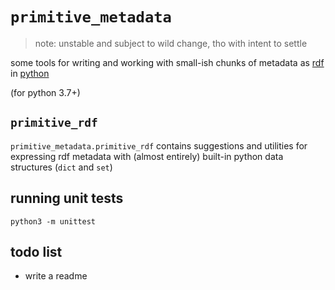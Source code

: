 # `primitive_metadata`
> note: unstable and subject to wild change, tho with intent to settle

some tools for writing and working with small-ish chunks of metadata
as [rdf](https://www.w3.org/TR/rdf11-primer/) in [python](https://python.org)

(for python 3.7+)

## `primitive_rdf`
`primitive_metadata.primitive_rdf` contains suggestions and utilities for expressing
rdf metadata with (almost entirely) built-in python data structures (`dict` and `set`)

## running unit tests
`python3 -m unittest`

## todo list
- write a readme
